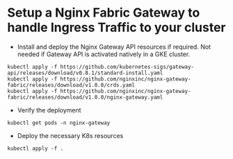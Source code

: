 # Setup a Nginx Fabric Gateway to handle Ingress Traffic to your cluster

- Install and deploy the Nginx Gateway API resources if required. Not needed if Gateway API is activated natively in a GKE cluster.
```
kubectl apply -f https://github.com/kubernetes-sigs/gateway-api/releases/download/v0.8.1/standard-install.yaml
kubectl apply -f https://github.com/nginxinc/nginx-gateway-fabric/releases/download/v1.0.0/crds.yaml
kubectl apply -f https://github.com/nginxinc/nginx-gateway-fabric/releases/download/v1.0.0/nginx-gateway.yaml

```
- Verify the deployment

```kubectl get pods -n nginx-gateway```

- Deploy the necessary K8s resources

```kubectl apply -f .```

